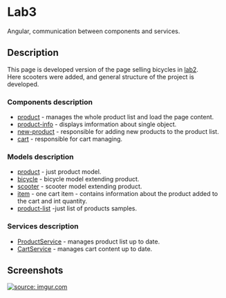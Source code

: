 # Lab3
Angular, communication between components and services.

## Description
This page is developed version of the page selling bicycles in [lab2](https://github.com/xenofiodor/Web/tree/master/lab2).  
Here scooters were added, and general structure of the project is developed.

### Components description
- [product](https://github.com/xenofiodor/Web/tree/master/lab3/src/app/components/product) - manages the whole product list and load the page content.
- [product-info](https://github.com/xenofiodor/Web/tree/master/lab3/src/app/components/product-info) - displays imformation about single object.
- [new-product](https://github.com/xenofiodor/Web/tree/master/lab3/src/app/components/new-product) - responsible for adding new products to the product list.
- [cart](https://github.com/xenofiodor/Web/tree/master/lab3/src/app/components/cart) - responsible for cart managing.

### Models description
- [product](https://github.com/xenofiodor/Web/tree/master/lab3/src/app/models/product) - just product model.
- [bicycle](https://github.com/xenofiodor/Web/tree/master/lab3/src/app/models/bicycle) - bicycle model extending product.
- [scooter](https://github.com/xenofiodor/Web/tree/master/lab3/src/app/models/scooter) - scooter model extending product.
- [item](https://github.com/xenofiodor/Web/tree/master/lab3/src/app/models/item) - one cart item - contains information about the product added to the cart and int quantity.
- [product-list](https://github.com/xenofiodor/Web/blob/master/lab3/src/app/models/product-list.ts) -just list of products samples.

### Services description
- [ProductService](https://github.com/xenofiodor/Web/tree/master/lab3/src/app/services/ProductService) - manages product list up to date.
- [CartService](https://github.com/xenofiodor/Web/tree/master/lab3/src/app/services/CartService) - manages cart content up to date.

## Screenshots
<a href="https://imgur.com/eHxkzUa"><img src="https://i.imgur.com/eHxkzUa.png" title="source: imgur.com" /></a>

